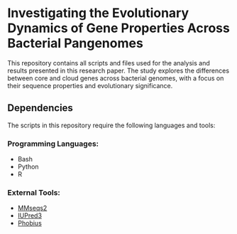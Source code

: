 # Investigating the Evolutionary Dynamics of Gene Properties Across Bacterial Pangenomes
This repository contains all scripts and files used for the analysis and results presented in this research paper.
The study explores the differences between core and cloud genes across bacterial genomes, with a focus on their sequence properties and evolutionary significance.

## Dependencies
The scripts in this repository require the following languages and tools:

### Programming Languages:
- Bash
- Python
- R

### External Tools:
- [MMseqs2](https://github.com/soedinglab/MMseqs2)
- [IUPred3](https://iupred3.elte.hu/help_new)
- [Phobius](https://phobius.sbc.su.se/data.html)
